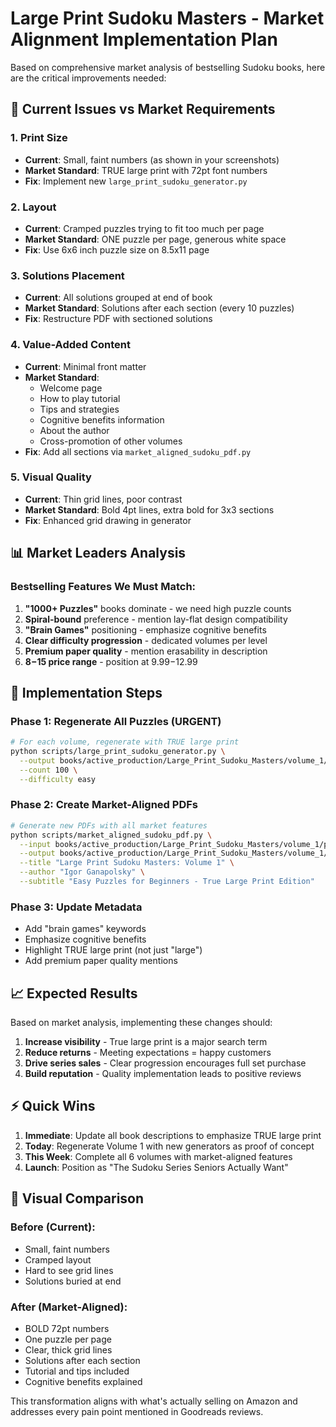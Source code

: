 # Large Print Sudoku Masters - Market Alignment Implementation Plan

Based on comprehensive market analysis of bestselling Sudoku books, here are the critical improvements needed:

## 🚨 Current Issues vs Market Requirements

### 1. **Print Size**
- **Current**: Small, faint numbers (as shown in your screenshots)
- **Market Standard**: TRUE large print with 72pt font numbers
- **Fix**: Implement new `large_print_sudoku_generator.py`

### 2. **Layout**
- **Current**: Cramped puzzles trying to fit too much per page
- **Market Standard**: ONE puzzle per page, generous white space
- **Fix**: Use 6x6 inch puzzle size on 8.5x11 page

### 3. **Solutions Placement**
- **Current**: All solutions grouped at end of book
- **Market Standard**: Solutions after each section (every 10 puzzles)
- **Fix**: Restructure PDF with sectioned solutions

### 4. **Value-Added Content**
- **Current**: Minimal front matter
- **Market Standard**:
  - Welcome page
  - How to play tutorial
  - Tips and strategies
  - Cognitive benefits information
  - About the author
  - Cross-promotion of other volumes
- **Fix**: Add all sections via `market_aligned_sudoku_pdf.py`

### 5. **Visual Quality**
- **Current**: Thin grid lines, poor contrast
- **Market Standard**: Bold 4pt lines, extra bold for 3x3 sections
- **Fix**: Enhanced grid drawing in generator

## 📊 Market Leaders Analysis

### Bestselling Features We Must Match:
1. **"1000+ Puzzles"** books dominate - we need high puzzle counts
2. **Spiral-bound** preference - mention lay-flat design compatibility
3. **"Brain Games"** positioning - emphasize cognitive benefits
4. **Clear difficulty progression** - dedicated volumes per level
5. **Premium paper quality** - mention erasability in description
6. **$8-$15 price range** - position at $9.99-$12.99

## 🎯 Implementation Steps

### Phase 1: Regenerate All Puzzles (URGENT)
```bash
# For each volume, regenerate with TRUE large print
python scripts/large_print_sudoku_generator.py \
  --output books/active_production/Large_Print_Sudoku_Masters/volume_1/puzzles_v2 \
  --count 100 \
  --difficulty easy
```

### Phase 2: Create Market-Aligned PDFs
```bash
# Generate new PDFs with all market features
python scripts/market_aligned_sudoku_pdf.py \
  --input books/active_production/Large_Print_Sudoku_Masters/volume_1/puzzles_v2 \
  --output books/active_production/Large_Print_Sudoku_Masters/volume_1/paperback_v2 \
  --title "Large Print Sudoku Masters: Volume 1" \
  --author "Igor Ganapolsky" \
  --subtitle "Easy Puzzles for Beginners - True Large Print Edition"
```

### Phase 3: Update Metadata
- Add "brain games" keywords
- Emphasize cognitive benefits
- Highlight TRUE large print (not just "large")
- Add premium paper quality mentions

## 📈 Expected Results

Based on market analysis, implementing these changes should:
1. **Increase visibility** - True large print is a major search term
2. **Reduce returns** - Meeting expectations = happy customers
3. **Drive series sales** - Clear progression encourages full set purchase
4. **Build reputation** - Quality implementation leads to positive reviews

## ⚡ Quick Wins

1. **Immediate**: Update all book descriptions to emphasize TRUE large print
2. **Today**: Regenerate Volume 1 with new generators as proof of concept
3. **This Week**: Complete all 6 volumes with market-aligned features
4. **Launch**: Position as "The Sudoku Series Seniors Actually Want"

## 🎨 Visual Comparison

### Before (Current):
- Small, faint numbers
- Cramped layout
- Hard to see grid lines
- Solutions buried at end

### After (Market-Aligned):
- BOLD 72pt numbers
- One puzzle per page
- Clear, thick grid lines
- Solutions after each section
- Tutorial and tips included
- Cognitive benefits explained

This transformation aligns with what's actually selling on Amazon and addresses every pain point mentioned in Goodreads reviews.
